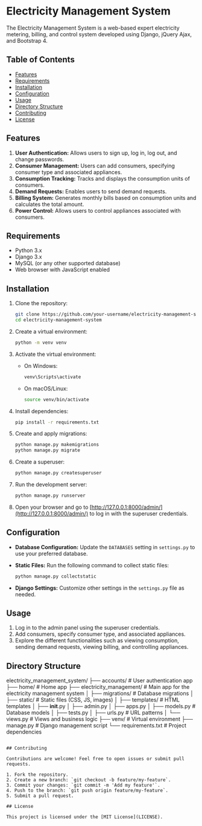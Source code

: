 # Electricity Management System

The Electricity Management System is a web-based expert electricity metering, billing, and control system developed using Django, jQuery Ajax, and Bootstrap 4.

## Table of Contents

- [Features](#features)
- [Requirements](#requirements)
- [Installation](#installation)
- [Configuration](#configuration)
- [Usage](#usage)
- [Directory Structure](#directory-structure)
- [Contributing](#contributing)
- [License](#license)

## Features

1. **User Authentication:** Allows users to sign up, log in, log out, and change passwords.
2. **Consumer Management:** Users can add consumers, specifying consumer type and associated appliances.
3. **Consumption Tracking:** Tracks and displays the consumption units of consumers.
4. **Demand Requests:** Enables users to send demand requests.
5. **Billing System:** Generates monthly bills based on consumption units and calculates the total amount.
6. **Power Control:** Allows users to control appliances associated with consumers.

## Requirements

- Python 3.x
- Django 3.x
- MySQL (or any other supported database)
- Web browser with JavaScript enabled

## Installation

1. Clone the repository:

   ```bash
   git clone https://github.com/your-username/electricity-management-system.git
   cd electricity-management-system
   ```
2. Create a virtual environment:

   ```bash
   python -m venv venv
   ```
3. Activate the virtual environment:

   - On Windows:

     ```bash
     venv\Scripts\activate
     ```
   - On macOS/Linux:

     ```bash
     source venv/bin/activate
     ```
4. Install dependencies:

   ```bash
   pip install -r requirements.txt
   ```
5. Create and apply migrations:

   ```bash
   python manage.py makemigrations
   python manage.py migrate
   ```
6. Create a superuser:

   ```bash
   python manage.py createsuperuser
   ```
7. Run the development server:

   ```bash
   python manage.py runserver
   ```
8. Open your browser and go to [http://127.0.0.1:8000/admin/](http://127.0.0.1:8000/admin/) to log in with the superuser credentials.

## Configuration

- **Database Configuration:** Update the `DATABASES` setting in `settings.py` to use your preferred database.
- **Static Files:** Run the following command to collect static files:

  ```bash
  python manage.py collectstatic
  ```
- **Django Settings:** Customize other settings in the `settings.py` file as needed.

## Usage

1. Log in to the admin panel using the superuser credentials.
2. Add consumers, specify consumer type, and associated appliances.
3. Explore the different functionalities such as viewing consumption, sending demand requests, viewing billing, and controlling appliances.

## Directory Structure

electricity_management_system/
├── accounts/           # User authentication app
├── home/               # Home app
├── electricity_management/  # Main app for the electricity management system
│   ├── migrations/     # Database migrations
│   ├── static/         # Static files (CSS, JS, images)
│   ├── templates/      # HTML templates
│   ├── __init__.py
│   ├── admin.py
│   ├── apps.py
│   ├── models.py       # Database models
│   ├── tests.py
│   ├── urls.py         # URL patterns
│   └── views.py        # Views and business logic
├── venv/               # Virtual environment
├── manage.py           # Django management script
└── requirements.txt    # Project dependencies

```

## Contributing

Contributions are welcome! Feel free to open issues or submit pull requests.

1. Fork the repository.
2. Create a new branch: `git checkout -b feature/my-feature`.
3. Commit your changes: `git commit -m 'Add my feature'`.
4. Push to the branch: `git push origin feature/my-feature`.
5. Submit a pull request.

## License

This project is licensed under the [MIT License](LICENSE).
```
